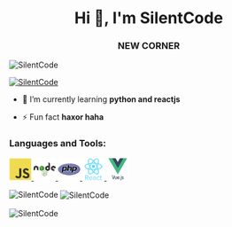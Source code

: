 <h1 align="center">Hi 👋, I'm SilentCode</h1>
<h3 align="center">NEW CORNER</h3>

<p align="left"> <img src="https://komarev.com/ghpvc/?username=SilentCode&label=Profile%20views&color=0e75b6&style=flat" alt="SilentCode" /> </p>

<p align="left"> <a href="https://github.com/ryo-ma/github-profile-trophy"><img src="https://github-profile-trophy.vercel.app/?username=SilentCode" alt="SilentCode" /></a> </p>

- 🌱 I’m currently learning **python and reactjs**

- ⚡ Fun fact **haxor haha**

<p align="left">
</p>

<h3 align="left">Languages and Tools:</h3>
<p align="left"> <a href="https://developer.mozilla.org/en-US/docs/Web/JavaScript" target="_blank" rel="noreferrer"> <img src="https://raw.githubusercontent.com/devicons/devicon/master/icons/javascript/javascript-original.svg" alt="javascript" width="40" height="40"/> </a> <a href="https://nodejs.org" target="_blank" rel="noreferrer"> <img src="https://raw.githubusercontent.com/devicons/devicon/master/icons/nodejs/nodejs-original-wordmark.svg" alt="nodejs" width="40" height="40"/> </a> <a href="https://www.php.net" target="_blank" rel="noreferrer"> <img src="https://raw.githubusercontent.com/devicons/devicon/master/icons/php/php-original.svg" alt="php" width="40" height="40"/> </a> <a href="https://reactjs.org/" target="_blank" rel="noreferrer"> <img src="https://raw.githubusercontent.com/devicons/devicon/master/icons/react/react-original-wordmark.svg" alt="react" width="40" height="40"/> </a> <a href="https://vuejs.org/" target="_blank" rel="noreferrer"> <img src="https://raw.githubusercontent.com/devicons/devicon/master/icons/vuejs/vuejs-original-wordmark.svg" alt="vuejs" width="40" height="40"/> </a> </p>

<p><img align="left" src="https://github-readme-stats.vercel.app/api/top-langs?username=SilentCode&show_icons=true&locale=en&layout=compact" alt="SilentCode" /></p>

<p>&nbsp;<img align="center" src="https://github-readme-stats.vercel.app/api?username=SilentCode&show_icons=true&locale=en" alt="SilentCode" /></p>

<p><img align="center" src="https://github-readme-streak-stats.herokuapp.com/?user=SilentCode&" alt="SilentCode" /></p>
